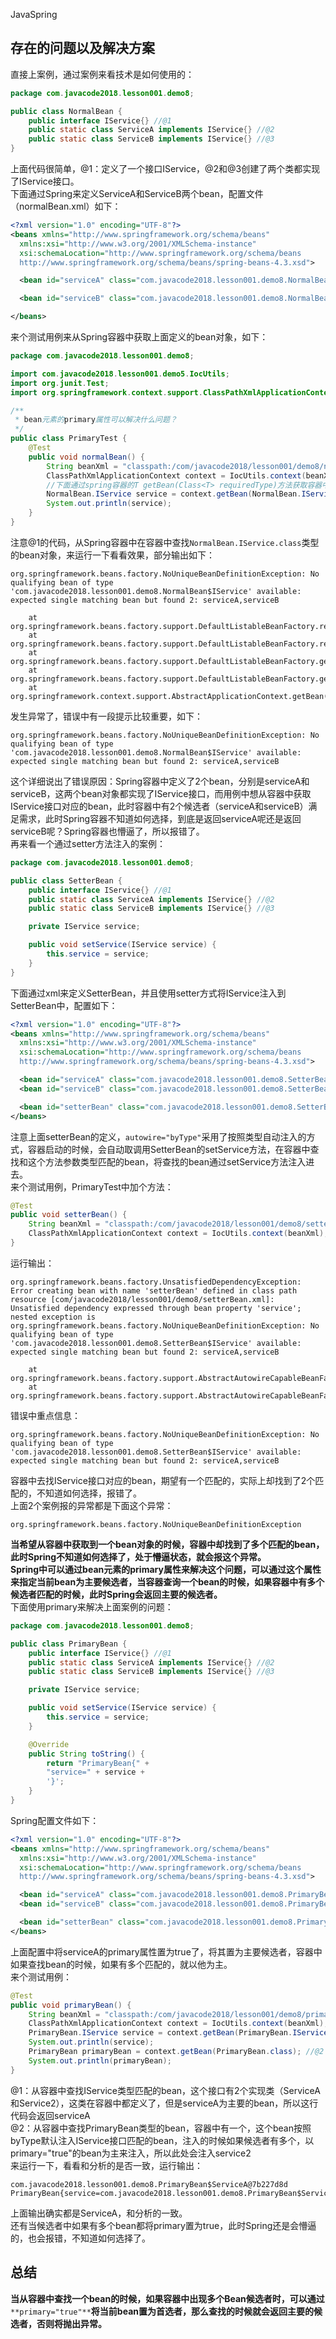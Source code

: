 JavaSpring
<a name="q95WJ"></a>
## 存在的问题以及解决方案
直接上案例，通过案例来看技术是如何使用的：
```java
package com.javacode2018.lesson001.demo8;

public class NormalBean {
    public interface IService{} //@1
    public static class ServiceA implements IService{} //@2
    public static class ServiceB implements IService{} //@3
}
```
上面代码很简单，@1：定义了一个接口IService，@2和@3创建了两个类都实现了IService接口。<br />下面通过Spring来定义ServiceA和ServiceB两个bean，配置文件（normalBean.xml）如下：
```xml
<?xml version="1.0" encoding="UTF-8"?>
<beans xmlns="http://www.springframework.org/schema/beans"
  xmlns:xsi="http://www.w3.org/2001/XMLSchema-instance"
  xsi:schemaLocation="http://www.springframework.org/schema/beans
  http://www.springframework.org/schema/beans/spring-beans-4.3.xsd">

  <bean id="serviceA" class="com.javacode2018.lesson001.demo8.NormalBean$ServiceA"/>

  <bean id="serviceB" class="com.javacode2018.lesson001.demo8.NormalBean$ServiceB"/>

</beans>
```
来个测试用例来从Spring容器中获取上面定义的bean对象，如下：
```java
package com.javacode2018.lesson001.demo8;

import com.javacode2018.lesson001.demo5.IocUtils;
import org.junit.Test;
import org.springframework.context.support.ClassPathXmlApplicationContext;

/**
 * bean元素的primary属性可以解决什么问题？
 */
public class PrimaryTest {
    @Test
    public void normalBean() {
        String beanXml = "classpath:/com/javacode2018/lesson001/demo8/normalBean.xml";
        ClassPathXmlApplicationContext context = IocUtils.context(beanXml);
        //下面通过spring容器的T getBean(Class<T> requiredType)方法获取容器中对应的bean
        NormalBean.IService service = context.getBean(NormalBean.IService.class); //@1
        System.out.println(service);
    }
}
```
注意@1的代码，从Spring容器中在容器中查找`NormalBean.IService.class`类型的bean对象，来运行一下看看效果，部分输出如下：
```
org.springframework.beans.factory.NoUniqueBeanDefinitionException: No qualifying bean of type 'com.javacode2018.lesson001.demo8.NormalBean$IService' available: expected single matching bean but found 2: serviceA,serviceB

    at org.springframework.beans.factory.support.DefaultListableBeanFactory.resolveNamedBean(DefaultListableBeanFactory.java:1180)
    at org.springframework.beans.factory.support.DefaultListableBeanFactory.resolveBean(DefaultListableBeanFactory.java:416)
    at org.springframework.beans.factory.support.DefaultListableBeanFactory.getBean(DefaultListableBeanFactory.java:349)
    at org.springframework.beans.factory.support.DefaultListableBeanFactory.getBean(DefaultListableBeanFactory.java:342)
    at org.springframework.context.support.AbstractApplicationContext.getBean(AbstractApplicationContext.java:1126)
```
发生异常了，错误中有一段提示比较重要，如下：
```
org.springframework.beans.factory.NoUniqueBeanDefinitionException: No qualifying bean of type 'com.javacode2018.lesson001.demo8.NormalBean$IService' available: expected single matching bean but found 2: serviceA,serviceB
```
这个详细说出了错误原因：Spring容器中定义了2个bean，分别是serviceA和serviceB，这两个bean对象都实现了IService接口，而用例中想从容器中获取IService接口对应的bean，此时容器中有2个候选者（serviceA和serviceB）满足需求，此时Spring容器不知道如何选择，到底是返回serviceA呢还是返回serviceB呢？Spring容器也懵逼了，所以报错了。<br />再来看一个通过setter方法注入的案例：
```java
package com.javacode2018.lesson001.demo8;

public class SetterBean {
    public interface IService{} //@1
    public static class ServiceA implements IService{} //@2
    public static class ServiceB implements IService{} //@3

    private IService service;

    public void setService(IService service) {
        this.service = service;
    }
}
```
下面通过xml来定义SetterBean，并且使用setter方式将IService注入到SetterBean中，配置如下：
```xml
<?xml version="1.0" encoding="UTF-8"?>
<beans xmlns="http://www.springframework.org/schema/beans"
  xmlns:xsi="http://www.w3.org/2001/XMLSchema-instance"
  xsi:schemaLocation="http://www.springframework.org/schema/beans
  http://www.springframework.org/schema/beans/spring-beans-4.3.xsd">

  <bean id="serviceA" class="com.javacode2018.lesson001.demo8.SetterBean$ServiceA"/>
  <bean id="serviceB" class="com.javacode2018.lesson001.demo8.SetterBean$ServiceA"/>

  <bean id="setterBean" class="com.javacode2018.lesson001.demo8.SetterBean" autowire="byType" />
</beans>
```
注意上面setterBean的定义，`autowire="byType"`采用了按照类型自动注入的方式，容器启动的时候，会自动取调用SetterBean的setService方法，在容器中查找和这个方法参数类型匹配的bean，将查找的bean通过setService方法注入进去。<br />来个测试用例，PrimaryTest中加个方法：
```java
@Test
public void setterBean() {
    String beanXml = "classpath:/com/javacode2018/lesson001/demo8/setterBean.xml";
    ClassPathXmlApplicationContext context = IocUtils.context(beanXml);
}
```
运行输出：
```
org.springframework.beans.factory.UnsatisfiedDependencyException: Error creating bean with name 'setterBean' defined in class path resource [com/javacode2018/lesson001/demo8/setterBean.xml]: Unsatisfied dependency expressed through bean property 'service'; nested exception is org.springframework.beans.factory.NoUniqueBeanDefinitionException: No qualifying bean of type 'com.javacode2018.lesson001.demo8.SetterBean$IService' available: expected single matching bean but found 2: serviceA,serviceB

    at org.springframework.beans.factory.support.AbstractAutowireCapableBeanFactory.autowireByType(AbstractAutowireCapableBeanFactory.java:1526)
    at org.springframework.beans.factory.support.AbstractAutowireCapableBeanFactory.populateBean(AbstractAutowireCapableBeanFactory.java:1406)
```
错误中重点信息：
```
org.springframework.beans.factory.NoUniqueBeanDefinitionException: No qualifying bean of type 'com.javacode2018.lesson001.demo8.SetterBean$IService' available: expected single matching bean but found 2: serviceA,serviceB
```
容器中去找IService接口对应的bean，期望有一个匹配的，实际上却找到了2个匹配的，不知道如何选择，报错了。<br />上面2个案例报的异常都是下面这个异常：
```
org.springframework.beans.factory.NoUniqueBeanDefinitionException
```
**当希望从容器中获取到一个bean对象的时候，容器中却找到了多个匹配的bean，此时Spring不知道如何选择了，处于懵逼状态，就会报这个异常。**<br />**Spring中可以通过bean元素的primary属性来解决这个问题，可以通过这个属性来指定当前bean为主要候选者，当容器查询一个bean的时候，如果容器中有多个候选者匹配的时候，此时Spring会返回主要的候选者。**<br />下面使用primary来解决上面案例的问题：
```java
package com.javacode2018.lesson001.demo8;

public class PrimaryBean {
    public interface IService{} //@1
    public static class ServiceA implements IService{} //@2
    public static class ServiceB implements IService{} //@3

    private IService service;

    public void setService(IService service) {
        this.service = service;
    }

    @Override
    public String toString() {
        return "PrimaryBean{" +
        "service=" + service +
        '}';
    }
}
```
Spring配置文件如下：
```xml
<?xml version="1.0" encoding="UTF-8"?>
<beans xmlns="http://www.springframework.org/schema/beans"
  xmlns:xsi="http://www.w3.org/2001/XMLSchema-instance"
  xsi:schemaLocation="http://www.springframework.org/schema/beans
  http://www.springframework.org/schema/beans/spring-beans-4.3.xsd">

  <bean id="serviceA" class="com.javacode2018.lesson001.demo8.PrimaryBean$ServiceA" primary="true"/>
  <bean id="serviceB" class="com.javacode2018.lesson001.demo8.PrimaryBean$ServiceA"/>

  <bean id="setterBean" class="com.javacode2018.lesson001.demo8.PrimaryBean" autowire="byType" />
</beans>
```
上面配置中将serviceA的primary属性置为true了，将其置为主要候选者，容器中如果查找bean的时候，如果有多个匹配的，就以他为主。<br />来个测试用例：
```java
@Test
public void primaryBean() {
    String beanXml = "classpath:/com/javacode2018/lesson001/demo8/primaryBean.xml";
    ClassPathXmlApplicationContext context = IocUtils.context(beanXml);
    PrimaryBean.IService service = context.getBean(PrimaryBean.IService.class); //@1
    System.out.println(service);
    PrimaryBean primaryBean = context.getBean(PrimaryBean.class); //@2
    System.out.println(primaryBean);
}
```
@1：从容器中查找IService类型匹配的bean，这个接口有2个实现类（ServiceA和Service2），这类在容器中都定义了，但是serviceA为主要的bean，所以这行代码会返回serviceA<br />@2：从容器中查找PrimaryBean类型的bean，容器中有一个，这个bean按照byType默认注入IService接口匹配的bean，注入的时候如果候选者有多个，以primary="true"的bean为主来注入，所以此处会注入service2<br />来运行一下，看看和分析的是否一致，运行输出：
```
com.javacode2018.lesson001.demo8.PrimaryBean$ServiceA@7b227d8d
PrimaryBean{service=com.javacode2018.lesson001.demo8.PrimaryBean$ServiceA@7b227d8d}
```
上面输出确实都是ServiceA，和分析的一致。<br />还有当候选者中如果有多个bean都将primary置为true，此时Spring还是会懵逼的，也会报错，不知道如何选择了。
<a name="xfgIi"></a>
## 总结
**当从容器中查找一个bean的时候，如果容器中出现多个Bean候选者时，可以通过**`**primary="true"**`**将当前bean置为首选者，那么查找的时候就会返回主要的候选者，否则将抛出异常。**
